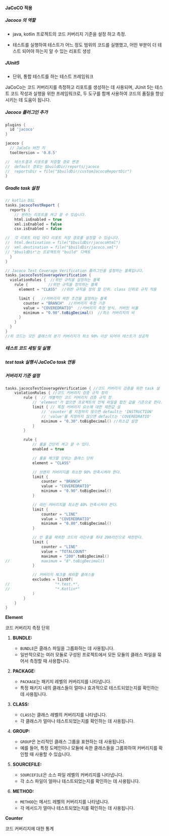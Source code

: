 #### JaCoCO 적용

##### Jacoco 의 역할

- java, kotlin 프로젝트의 코드 커버리지 기준을 설정 하고 측정. 

- 테스트를 실행하여 테스트가 어느 정도 범위의 코드를 실행했고, 어떤 부분이 더 테스트 되어야 하는지 알 수 있는 리포트 생성

##### JUnit5

- 단위, 통합 테스트를 하는 테스트 프레임워크

JaCoCo는 코드 커버리지를 측정하고 리포트를 생성하는 데 사용되며, JUnit 5는 테스트 코드 작성과 실행을 위한 프레임워크로, 두 도구를 함께 사용하여 코드의 품질을 향상시키는 데 도움이 됩니다.

##### Jacoco 플러그인 추가

```groovy
plugins {
  id 'jacoco'
}

jacoco {
  // JaCoCo 버전 지
  toolVersion = '0.8.5'

//  테스트결과 리포트를 저장할 경로 변경
//  default 경로는 $buildDir/reports/jacoco
//  reportsDir = file("$buildDir/customJacocoReportDir")
}
```

##### Gradle task 설정

```groovy
// kotlin DSL
tasks.jacocoTestReport {
  reports {
    // 원하는 리포트를 켜고 끌 수 있습니다.
    html.isEnabled = true
    xml.isEnabled = false
    csv.isEnabled = false

//  각 리포트 타입 마다 리포트 저장 경로를 설정할 수 있습니다.
//  html.destination = file("$buildDir/jacocoHtml")
//  xml.destination = file("$buildDir/jacoco.xml")
// "$buildDir"는 프로젝트의 "build" 디렉토
  }
}

// Jacoco Test Coverage Verification 플러그인을 설정하는 블록입니다.
tasks.jacocoTestCoverageVerification {
  violationRules {  //위반 규칙을 설정하는 블록   
    rule {         //위반 규칙을 정의하는 블록
      element = "CLASS"  //위반 규칙을 정의 할 단위. class 단위로 규칙 적용

      limit {   //커버리지 제한 조건을 설정하는 블록
        counter = "BRANCH"  //커버리지 측정 기준
        value = "COVEREDRATIO"  //커버리지 측정 방식. 커버된 비율
        minimum = "0.90".toBigDecimal()  //최소 커버리지의 비
      }
    }
  }
}
//위 코드는 모든 클래스의 분기 커버리지가 최소 90% 이상 되어야 테스트가 성공적
```

##### 테스트 코드 세팅 및 실행

##### test task 실행시 JaCoCo task 연동

##### 커버리지 기준 설정

```kotlin
tasks.jacocoTestCoverageVerification { //코드 커버리지 검증을 위한 task 설
    violationRules { //코드 커버리지 검증 규칙 정의
        rule {  // 개별적인 코드 커버리지 검증 규칙 정
            // 'element'가 없으면 프로젝트의 전체 파일을 합친 값을 기준으로 한다.
            limit { // 특정 커버리지 요소에 대한 제한값 설
                // 'counter'를 지정하지 않으면 default는 'INSTRUCTION'
                // 'value'를 지정하지 않으면 default는 'COVEREDRATIO'
                minimum = "0.30".toBigDecimal() //최소갑 설정 
            }
        }

        rule {
            // 룰을 간단히 켜고 끌 수 있다.
            enabled = true

            // 룰을 체크할 단위는 클래스 단위
            element = "CLASS"

            // 브랜치 커버리지를 최소한 90% 만족시켜야 한다.
            limit {
                counter = "BRANCH"
                value = "COVEREDRATIO"
                minimum = "0.90".toBigDecimal()
            }

            // 라인 커버리지를 최소한 80% 만족시켜야 한다.
            limit {
                counter = "LINE"
                value = "COVEREDRATIO"
                minimum = "0.80".toBigDecimal()
            }

            // 빈 줄을 제외한 코드의 라인수를 최대 200라인으로 제한한다.
            limit {
                counter = "LINE"
                value = "TOTALCOUNT"
                maximum = "200".toBigDecimal()
//              maximum = "8".toBigDecimal()
            }

            // 커버리지 체크를 제외할 클래스들
            excludes = listOf(
//                    "*.test.*",
//                    "*.Kotlin*"
            )
        }
    }
}
```

**Element**

코드 커버리지 측정 단위

1. **BUNDLE:**
   
   - `BUNDLE`은 클래스 파일을 그룹화하는 데 사용됩니다.
   - 일반적으로는 여러 모듈로 구성된 프로젝트에서 모든 모듈의 클래스 파일을 묶어서 측정할 때 사용합니다.

2. **PACKAGE:**
   
   - `PACKAGE`는 패키지 레벨의 커버리지를 나타냅니다.
   - 특정 패키지 내의 클래스들이 얼마나 효과적으로 테스트되었는지를 확인하는 데 사용됩니다.

3. **CLASS:**
   
   - `CLASS`는 클래스 레벨의 커버리지를 나타냅니다.
   - 각 클래스가 얼마나 테스트되었는지를 확인하는 데 사용됩니다.

4. **GROUP:**
   
   - `GROUP`은 논리적인 클래스 그룹을 표현하는 데 사용됩니다.
   - 예를 들어, 특정 도메인이나 모듈에 속한 클래스들을 그룹화하여 커버리지를 확인할 때 사용할 수 있습니다.

5. **SOURCEFILE:**
   
   - `SOURCEFILE`은 소스 파일 레벨의 커버리지를 나타냅니다.
   - 각 소스 파일이 얼마나 테스트되었는지를 확인하는 데 사용됩니다.

6. **METHOD:**
   
   - `METHOD`는 메서드 레벨의 커버리지를 나타냅니다.
   - 각 메서드가 얼마나 테스트되었는지를 확인하는 데 사용됩니다.

**Counter**

코드 커버리지에 대한 통계
